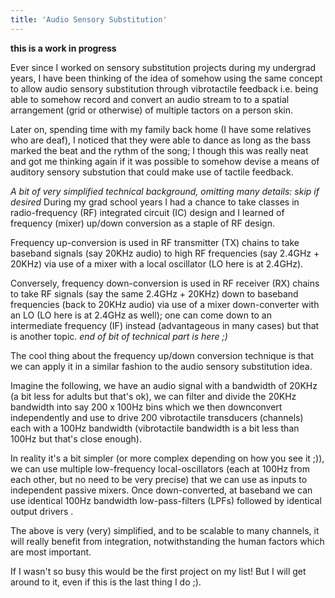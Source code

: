 ```yaml
---
title: 'Audio Sensory Substitution'
---
```


**this is a work in progress**

Ever since I worked on sensory substitution projects during my undergrad years, I have been thinking
of the idea of somehow using the same concept to allow audio sensory substitution through
vibrotactile feedback i.e. being able to somehow record and convert an audio stream to 
to a spatial arrangement (grid or otherwise) of multiple tactors on a person skin.

Later on, spending time with my family back home (I have some relatives who are deaf), I noticed
that they were able to dance as long as the bass marked the beat and the rythm of the song; I though this
was really neat and got me thinking again if it was possible to somehow devise a means of auditory
sensory substution that could make use of tactile feedback.

_A bit of very simplified technical background, omitting many details: skip if desired_
During my grad school years I had a chance to take classes in radio-frequency (RF) integrated
circuit (IC) design and I learned of frequency (mixer) up/down conversion as a staple of RF design.

Frequency up-conversion is used in RF transmitter (TX) chains to take baseband signals (say 20KHz audio) 
to high RF frequencies (say 2.4GHz + 20KHz) via use of a mixer with a local oscillator (LO here is at 2.4GHz).  

Conversely, frequency down-conversion is used in RF receiver (RX) chains to take RF signals (say the
same 2.4GHz + 20KHz) down to baseband frequencies (back to 20KHz audio) via use of a mixer down-converter
with an LO (LO here is at 2.4GHz as well); one can come down to an intermediate frequency (IF)
instead (advantageous in many cases) but that is another topic.
_end of bit of technical part is here ;)_

The cool thing about the frequency up/down conversion technique is that we can apply it in a similar fashion
to the audio sensory substitution idea. 

Imagine the following, we have an audio signal with a bandwidth of 20KHz (a bit less for adults but
that's ok), we can filter and divide the 20KHz bandwidth into say 200 x 100Hz bins which we then
downconvert independently and use to drive 200 vibrotactile transducers (channels) each with a 100Hz
bandwidth (vibrotactile bandwidth is a bit less than 100Hz but that's close enough).

In reality it's a bit simpler (or more complex depending on how you see it ;)), we can use multiple
low-frequency local-oscillators (each at 100Hz from each other, but no need to be very precise) that
we can use as inputs to independent passive mixers. Once down-converted, at baseband we can use identical 
100Hz bandwidth low-pass-filters (LPFs) followed by identical output drivers .  

The above is very (very) simplified, and to be scalable to many channels, it will really benefit
from integration, notwithstanding the human factors which are most important.  

If I wasn't so busy this would be the first project on my list! But I will get around to it, even
if this is the last thing I do ;).

